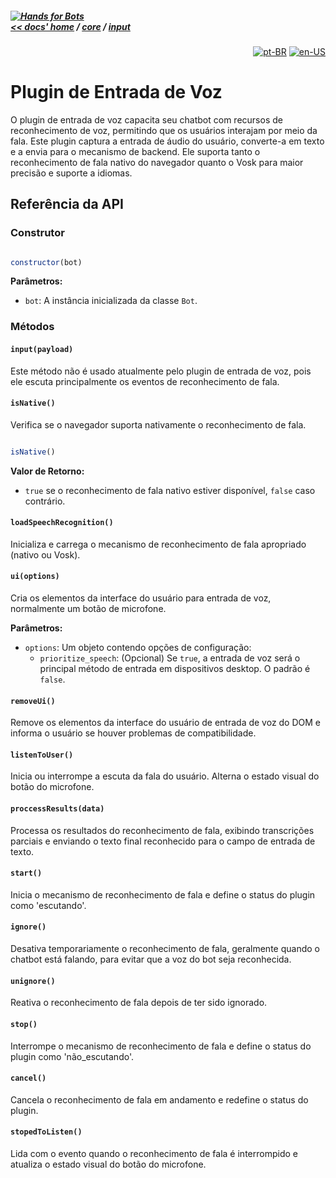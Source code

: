 ##### [![Hands for Bots](https://img.shields.io/badge/[•__•]-Hands_for_Bots-purple?style=social) <br>&lt;&lt; docs' home](../../README.md) / [core](../../core.md) / [input](../input.md)

<div align="right">

[![pt-BR](https://img.shields.io/badge/pt-BR-white)](./voice.md)
[![en-US](https://img.shields.io/badge/en-US-white)](../../en-us/core/input/voice.md)

</div>


# Plugin de Entrada de Voz


O plugin de entrada de voz capacita seu chatbot com recursos de reconhecimento de voz, permitindo que os usuários interajam por meio da fala. Este plugin captura a entrada de áudio do usuário, converte-a em texto e a envia para o mecanismo de backend. Ele suporta tanto o reconhecimento de fala nativo do navegador quanto o Vosk para maior precisão e suporte a idiomas.


## Referência da API


### Construtor


```javascript

constructor(bot)

```


**Parâmetros:**


- `bot`: A instância inicializada da classe `Bot`.


### Métodos


#### `input(payload)`


Este método não é usado atualmente pelo plugin de entrada de voz, pois ele escuta principalmente os eventos de reconhecimento de fala.


#### `isNative()`


Verifica se o navegador suporta nativamente o reconhecimento de fala.


```javascript

isNative()

```


**Valor de Retorno:**


- `true` se o reconhecimento de fala nativo estiver disponível, `false` caso contrário.


#### `loadSpeechRecognition()`


Inicializa e carrega o mecanismo de reconhecimento de fala apropriado (nativo ou Vosk).


#### `ui(options)`


Cria os elementos da interface do usuário para entrada de voz, normalmente um botão de microfone.


**Parâmetros:**


- `options`: Um objeto contendo opções de configuração:
  - `prioritize_speech`: (Opcional) Se `true`, a entrada de voz será o principal método de entrada em dispositivos desktop. O padrão é `false`.

#### `removeUi()`


Remove os elementos da interface do usuário de entrada de voz do DOM e informa o usuário se houver problemas de compatibilidade.


#### `listenToUser()`


Inicia ou interrompe a escuta da fala do usuário. Alterna o estado visual do botão do microfone.


#### `proccessResults(data)`


Processa os resultados do reconhecimento de fala, exibindo transcrições parciais e enviando o texto final reconhecido para o campo de entrada de texto.


#### `start()`


Inicia o mecanismo de reconhecimento de fala e define o status do plugin como 'escutando'.


#### `ignore()`


Desativa temporariamente o reconhecimento de fala, geralmente quando o chatbot está falando, para evitar que a voz do bot seja reconhecida.


#### `unignore()`


Reativa o reconhecimento de fala depois de ter sido ignorado.


#### `stop()`


Interrompe o mecanismo de reconhecimento de fala e define o status do plugin como 'não_escutando'.


#### `cancel()`


Cancela o reconhecimento de fala em andamento e redefine o status do plugin.


#### `stopedToListen()`


Lida com o evento quando o reconhecimento de fala é interrompido e atualiza o estado visual do botão do microfone.

